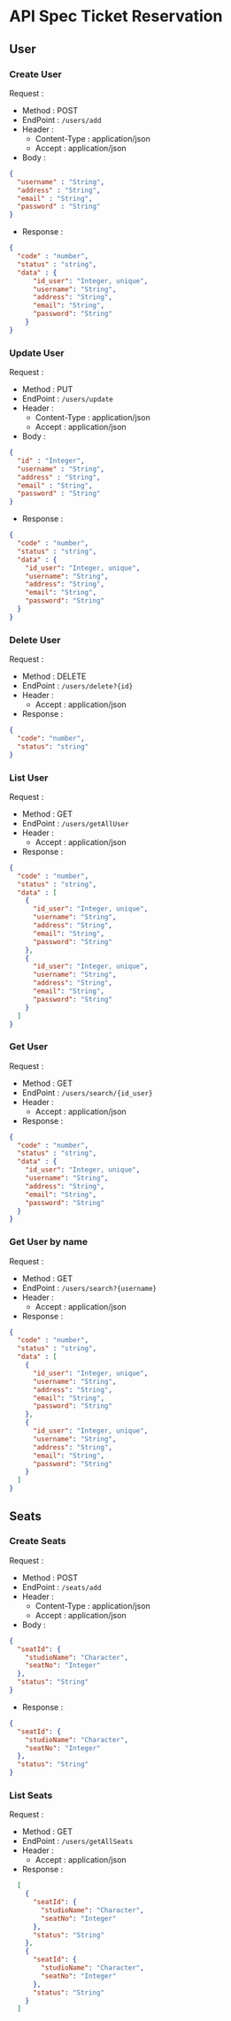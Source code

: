 # API Spec Ticket Reservation


## User
### Create User
Request : 
- Method : POST
- EndPoint : `/users/add`
- Header :
   - Content-Type : application/json
   - Accept : application/json
- Body :
```json
{
  "username" : "String",
  "address" : "String",
  "email" : "String",
  "password" : "String"
}
```
- Response :
```json
{
  "code" : "number",
  "status" : "string",
  "data" : {
      "id_user": "Integer, unique",
      "username": "String",
      "address": "String",
      "email": "String",
      "password": "String"
    }
}
```

### Update User
Request :
- Method : PUT
- EndPoint : `/users/update`
- Header :
  - Content-Type : application/json
  - Accept : application/json
- Body :
```json
{
  "id" : "Integer",
  "username" : "String",
  "address" : "String",
  "email" : "String",
  "password" : "String"
}
```
- Response :
```json
{
  "code" : "number",
  "status" : "string",
  "data" : {
    "id_user": "Integer, unique",
    "username": "String",
    "address": "String",
    "email": "String",
    "password": "String"
  }
}
```

### Delete User
Request :
- Method : DELETE
- EndPoint : `/users/delete?{id}`
- Header :
  - Accept : application/json
- Response :
```json
{
  "code": "number",
  "status": "string"
}
```


### List User
Request :
- Method : GET
- EndPoint : `/users/getAllUser`
- Header :
  - Accept : application/json
- Response :
```json
{
  "code" : "number",
  "status" : "string",
  "data" : [
    {
      "id_user": "Integer, unique",
      "username": "String",
      "address": "String",
      "email": "String",
      "password": "String"
    },
    {
      "id_user": "Integer, unique",
      "username": "String",
      "address": "String",
      "email": "String",
      "password": "String"
    }
  ]
}
```


### Get User
Request :
- Method : GET
- EndPoint : `/users/search/{id_user}`
- Header :
  - Accept : application/json
- Response :
```json
{
  "code" : "number",
  "status" : "string",
  "data" : {
    "id_user": "Integer, unique",
    "username": "String",
    "address": "String",
    "email": "String",
    "password": "String"
  }
}
```


### Get User by name
Request :
- Method : GET
- EndPoint : `/users/search?{username}`
- Header :
  - Accept : application/json
- Response :
```json
{
  "code" : "number",
  "status" : "string",
  "data" : [
    {
      "id_user": "Integer, unique",
      "username": "String",
      "address": "String",
      "email": "String",
      "password": "String"
    },
    {
      "id_user": "Integer, unique",
      "username": "String",
      "address": "String",
      "email": "String",
      "password": "String"
    }
  ]
}
```



## Seats
### Create Seats
Request :
- Method : POST
- EndPoint : `/seats/add`
- Header :
  - Content-Type : application/json
  - Accept : application/json
- Body :
```json
{
  "seatId": {
    "studioName": "Character",
    "seatNo": "Integer"
  },
  "status": "String"
}
```
- Response :
```json
{
  "seatId": {
    "studioName": "Character",
    "seatNo": "Integer"
  },
  "status": "String"
}
```

### List Seats
Request :
- Method : GET
- EndPoint : `/users/getAllSeats`
- Header :
  - Accept : application/json
- Response :
```json
  [
    {
      "seatId": {
        "studioName": "Character",
        "seatNo": "Integer"
      },
      "status": "String"
    },
    {
      "seatId": {
        "studioName": "Character",
        "seatNo": "Integer"
      },
      "status": "String"
    }
  ]
```